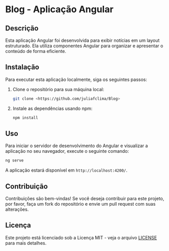 # Blog - Aplicação Angular

## Descrição

Esta aplicação Angular foi desenvolvida para exibir notícias em um layout estruturado. Ela utiliza componentes Angular para organizar e apresentar o conteúdo de forma eficiente.

## Instalação

Para executar esta aplicação localmente, siga os seguintes passos:

1. Clone o repositório para sua máquina local:

   ```bash
   git clone <https://github.com/juliafclima/Blog>
   ```

2. Instale as dependências usando npm:

   ```bash
   npm install
   ```

## Uso

Para iniciar o servidor de desenvolvimento do Angular e visualizar a aplicação no seu navegador, execute o seguinte comando:

```bash
ng serve
```

A aplicação estará disponível em `http://localhost:4200/`.

## Contribuição

Contribuições são bem-vindas! Se você deseja contribuir para este projeto, por favor, faça um fork do repositório e envie um pull request com suas alterações.

## Licença

Este projeto está licenciado sob a Licença MIT - veja o arquivo [LICENSE](LICENSE) para mais detalhes.
